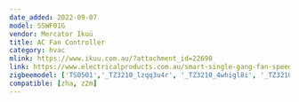 ```yaml
---
date_added: 2022-09-07
model: SSWF01G
vendor: Mercator Ikuü
title: AC Fan Controller
category: hvac
mlink: https://www.ikuu.com.au/?attachment_id=22690
link: https://www.electricalproducts.com.au/smart-single-gang-fan-speed-controller-sswf01g.html
zigbeemodel: ['TS0501','_TZ3210_lzqq3u4r', '_TZ3210_4whigl8i', '_TZ3210_q7oryllx']
compatible: [zha, z2m]
---
```

